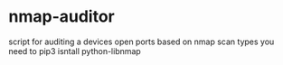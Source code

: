 # nmap-auditor
script for auditing a devices open ports based on nmap scan types
you need to 
pip3 isntall python-libnmap

